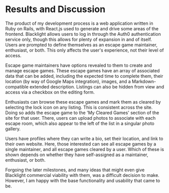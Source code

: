 # Results and Discussion

<!--
The main results of your work should be presented, together with critical discussion. The chapter should cover three things (although these would not be used as section headings): 

    Findings - present all the results (products, experimental findings, theories, etc.) generated during the project. This may also include some off-topic findings that were not expected, or which were side-effects of other explorations.
    Goals achieved - describes the degree to which the findings support the original objectives laid out for the project. The goals may be partially or fully achieved, or exceeded. An experimental project may prove, or disprove the original thesis. A theoretical project may cover some or all of the example cases. Note that reporting of failures to achieve goals is important since a fundamental feature of the assessment procedures is that the processes (how you went about your project) are often as important as the products of the project.
    Further work - describes two things: firstly, new areas of investigation prompted by developments in this project, and secondly parts of the current work which were not completed due to time constraints and/or problems encountered.
-->

The product of my development process is a web application written in Ruby on
Rails, with React.js used to generate and drive some areas of the frontend.
Blacklight allows users to log in through the Auth0 authentication service only,
though this allows for plenty of expansion in and of itself. Users are prompted
to define themselves as an escape game maintainer, enthusiast, or both. This
only affects the user's experience, not their level of access.

Escape game maintainers have options revealed to them to create and manage
escape games. These escape games have an array of associated data that can be
added, including the expected time to complete them, their location (by way of
Google Maps integration), images, and a Markdown-compatible extended
description. Listings can also be hidden from view and access via a checkbox on
the editing form.

Enthusiasts can browse these escape games and mark them as cleared by selecting
the lock icon on any listing. This is consistent across the site. Doing so adds
the escape game to the 'My Cleared Games' section of the site for that user.
There, users can upload photos to associate with each escape room, which also
appear to the left of the list in a singular photo gallery.

Users have profiles where they can write a bio, set their location, and link to
their own website. Here, those interested can see all escape games by a single
maintainer, and all escape games cleared by a user. Which of these is shown
depends on whether they have self-assigned as a maintainer, enthusiast, or both.

Forgoing the later milestones, and many ideas that might even give Blacklight
commercial viability with them, was a difficult decision to make. However, I am
happy with the base functionality and usability that came to be.
